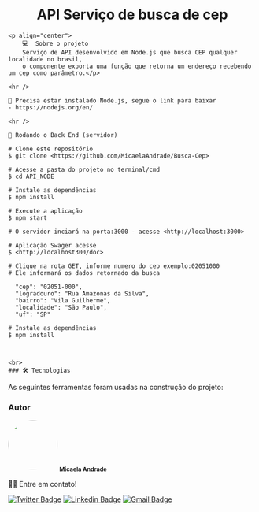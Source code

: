 <h1 align="center">
    <br>
    API Serviço de busca de cep
    </h1>
            
    
    <p align="center">
        💻  Sobre o projeto 
        Serviço de API desenvolvido em Node.js que busca CEP qualquer localidade no brasil,
        o componente exporta uma função que retorna um endereço recebendo um cep como parâmetro.</p>
    
    <hr />
    
    🚨 Precisa estar instalado Node.js, segue o link para baixar 
    - https://nodejs.org/en/

    <hr />

    🎲 Rodando o Back End (servidor)

    # Clone este repositório
    $ git clone <https://github.com/MicaelaAndrade/Busca-Cep>
    
    # Acesse a pasta do projeto no terminal/cmd
    $ cd API_NODE
    
    # Instale as dependências
    $ npm install
    
    # Execute a aplicação 
    $ npm start
    
    # O servidor inciará na porta:3000 - acesse <http://localhost:3000> 
    
    # Aplicação Swager acesse 
    $ <http://localhost300/doc>
    
    # Clique na rota GET, informe numero do cep exemplo:02051000
    # Ele informará os dados retornado da busca
    
      "cep": "02051-000",
      "logradouro": "Rua Amazonas da Silva",
      "bairro": "Vila Guilherme",
      "localidade": "São Paulo",
      "uf": "SP"
    
    # Instale as dependências
    $ npm install
    
  

    <br>
    ### 🛠 Tecnologias

As seguintes ferramentas foram usadas na construção do projeto:


### Autor

 <img style="border-radius: 50%;" src="https://user-images.githubusercontent.com/53954022/92161695-549d5400-ee07-11ea-9373-cc42e7ee53a5.png" width="100px;" alt=""/>
 <sub><b>Micaela Andrade</b></sub>

 👋🏽 Entre em contato!

[![Twitter Badge](https://img.shields.io/badge/-@micaelaandrade_-1ca0f1?style=flat-square&labelColor=1ca0f1&logo=twitter&logoColor=white&link=https://twitter.com/tgmarinho)](https://twitter.com/micaelaandrade_) [![Linkedin Badge](https://img.shields.io/badge/-Micaela-blue?style=flat-square&logo=Linkedin&logoColor=white&link=https://www.linkedin.com/in/micaela-andrade/)](https://www.linkedin.com/in/micaela-andrade/) 
[![Gmail Badge](https://img.shields.io/badge/-micaela17andrade@gmail.com-c14438?style=flat-square&logo=Gmail&logoColor=white&link=mailto:micaela17andrade@gmail.com)](mailto:micaela17andrade@gmail.com)

